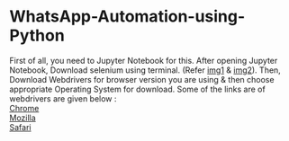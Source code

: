 # WhatsApp-Automation-using-Python

First of all, you need to Jupyter Notebook for this. After opening Jupyter Notebook, Download selenium using terminal. (Refer [img1](https://github.com/nikhilk16/Selenium-Python-Practice/blob/master/img1.PNG) & [img2](https://github.com/nikhilk16/Selenium-Python-Practice/blob/master/img2.PNG)). Then, Download Webdrivers for browser version you are using & then choose appropriate Operating System for download. Some of the links are of webdrivers are given below : <br />
[Chrome](https://chromedriver.chromium.org/downloads) <br />
[Mozilla](https://github.com/mozilla/geckodriver/releases) <br />
[Safari](https://developer.apple.com/documentation/webkit/testing_with_webdriver_in_safari) <br />



